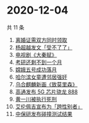 # 2020-12-04

共 11 条

<!-- BEGIN -->
<!-- 最后更新时间 Fri Dec 04 2020 06:04:43 GMT+0800 (CST) -->
1. [离婚证需双方同时领取](https://www.zhihu.com/search?q=离婚冷静期)
1. [杨超越发文「受不了了」 ](https://www.zhihu.com/search?q=杨超越)
1. [电视剧《大秦赋》](https://www.zhihu.com/search?q=大秦赋)
1. [考研还剩不到一个月](https://www.zhihu.com/search?q=考研)
1. [嫦娥五号成功落月](https://www.zhihu.com/search?q=嫦娥五号)
1. [哈尔滨女童遭邻居强奸](https://www.zhihu.com/search?q=哈尔滨女童)
1. [乌合麒麟新画《致莫里森》](https://www.zhihu.com/search?q=致莫里森)
1. [高通发布 5G 芯片骁龙 888](https://www.zhihu.com/search?q=骁龙888)
1. [黄一川被执行死刑](https://www.zhihu.com/search?q=黄一川)
1. [艾伦佩吉宣布为「跨性别者」](https://www.zhihu.com/search?q=跨性别者)
1. [中保研发布碰撞测试结果](https://www.zhihu.com/search?q=中保研)
<!-- END -->
